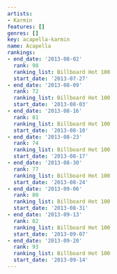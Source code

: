 ```yaml
---
artists:
- Karmin
features: []
genres: []
key: acapella-karmin
name: Acapella
rankings:
- end_date: '2013-08-02'
  rank: 98
  ranking_list: Billboard Hot 100
  start_date: '2013-07-27'
- end_date: '2013-08-09'
  rank: 72
  ranking_list: Billboard Hot 100
  start_date: '2013-08-03'
- end_date: '2013-08-16'
  rank: 81
  ranking_list: Billboard Hot 100
  start_date: '2013-08-10'
- end_date: '2013-08-23'
  rank: 74
  ranking_list: Billboard Hot 100
  start_date: '2013-08-17'
- end_date: '2013-08-30'
  rank: 77
  ranking_list: Billboard Hot 100
  start_date: '2013-08-24'
- end_date: '2013-09-06'
  rank: 80
  ranking_list: Billboard Hot 100
  start_date: '2013-08-31'
- end_date: '2013-09-13'
  rank: 82
  ranking_list: Billboard Hot 100
  start_date: '2013-09-07'
- end_date: '2013-09-20'
  rank: 93
  ranking_list: Billboard Hot 100
  start_date: '2013-09-14'
---
```


